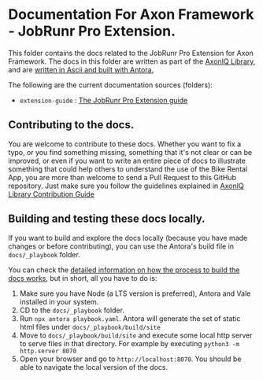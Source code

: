 # Documentation For Axon Framework - JobRunr Pro Extension.

This folder contains the docs related to the JobRunr Pro Extension for Axon Framework. The docs in this folder are written as part of the [AxonIQ Library](https://library.axoniq.io), and are [written in Ascii and built with Antora.](https://library.axoniq.io/contribution_guide/overview/platform.html)

The following are the current documentation sources (folders):

- `extension-guide` : [The JobRunr Pro Extension guide](https://library.axoniq.io/jobrunrpro_extension_guide/main/index.html)

## Contributing to the docs.

You are welcome to contribute to these docs. Whether you want to fix a typo, or you find something missing, something that it's not clear or can be improved, or even if you want to write an entire piece of docs to illustrate something that could help others to understand the use of the Bike Rental App, you are more than welcome to send a Pull Request to this GitHub repository. Just make sure you follow the guidelines explained in [AxonIQ Library Contribution Guide](https://library.axoniq.io/contribution_guide/index.html)

## Building and testing these docs locally.

If you want to build and explore the docs locally (because you have made changes or before contributing), you can use the Antora's build file in `docs/_playbook` folder.

You can check the [detailed information on how the process to build the docs works](https://library.axoniq.io/contribution_guide/overview/build.html), but in short, all you have to do is:

1. Make sure you have Node (a LTS version is preferred), Antora and Vale installed in your system.
2. CD to the `docs/_playbook` folder.
3. Run `npx antora playbook.yaml`. Antora will generate the set of static html files under `docs/_playbook/build/site`
4. Move to `docs/_playbook/build/site` and execute some local http server to serve files in that directory. For example by executing `python3 -m http.server 8070`
5. Open your browser and go to `http://localhost:8070`. You should be able to navigate the local version of the docs.
